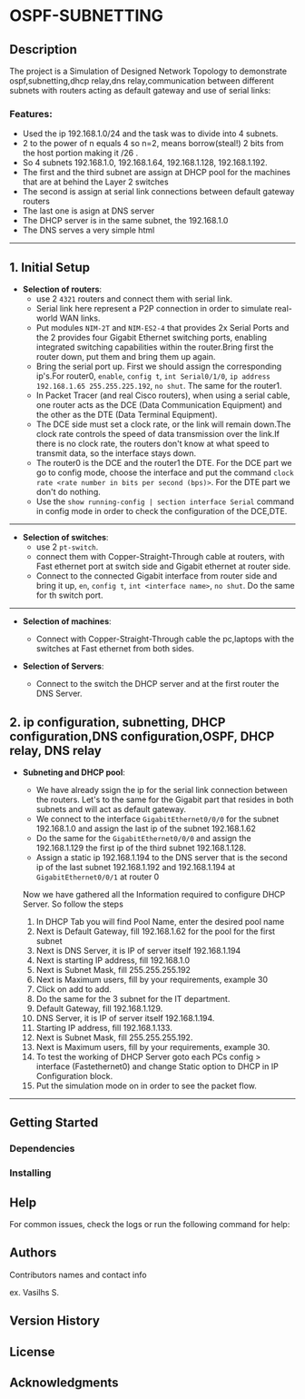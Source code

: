 
# OSPF-SUBNETTING

## Description
The project is a Simulation of Designed Network Topology to demonstrate ospf,subnetting,dhcp relay,dns relay,communication between different subnets with routers acting as default gateway and use of serial links:

### Features:
- Used the ip 192.168.1.0/24 and the task was to divide into 4 subnets.
- 2 to the power of n equals 4 so n=2, means borrow(steal!) 2 bits from the host portion making it /26 .
- So 4 subnets 192.168.1.0, 192.168.1.64, 192.168.1.128, 192.168.1.192.
- The first and the third subnet are assign at DHCP pool for the machines that are at behind the  Layer 2 switches
- The second is assign at serial link connections between default gateway routers
- The last one is asign at DNS server
- The DHCP server is in the same subnet, the 192.168.1.0
- The DNS serves a very simple html 


---

## **1. Initial Setup**

- **Selection of routers**:
  - use 2 `4321` routers and connect them with serial link.
  - Serial link here represent a P2P connection in order to simulate real-world WAN links.
  - Put modules `NIM-2T` and `NIM-ES2-4` that provides 2x Serial Ports and the 2 provides four Gigabit Ethernet switching ports, enabling integrated switching capabilities within the router.Bring first the router down, put them and
    bring them up again.
  - Bring the serial port up. First we should assign the corresponding ip's.For router0, `enable`, `config t`, `int Serial0/1/0`, `ip address 192.168.1.65 255.255.225.192`, `no shut`. The same for the router1.
  - In Packet Tracer (and real Cisco routers), when using a serial cable, one router acts as the DCE (Data Communication Equipment) and the other as the DTE (Data Terminal Equipment).
  - The DCE side must set a clock rate, or the link will remain down.The clock rate controls the speed of data transmission over the link.If there is no clock rate, the routers don't know at what speed to transmit data, 
    so the interface stays down.
  - The router0 is the DCE and the router1 the DTE. For the DCE part we go to config mode, choose the interface and put the command `clock rate <rate number in bits per second (bps)>`. For the DTE part we don't do nothing.
  - Use the `show running-config | section interface Serial` command in config mode in order to check the configuration of the DCE,DTE.

---

- **Selection of switches**:
  - use 2 `pt-switch`.
  - connect them with Copper-Straight-Through cable at routers, with Fast ethernet port at switch side and Gigabit ethernet at router side.
  - Connect to the connected Gigabit interface from router side and bring it up, `en`, `config t`, `int <interface name>`, `no shut`. Do the same for th switch port.
  

---

- **Selection of machines**:

  - Connect with Copper-Straight-Through cable the pc,laptops with the switches at Fast ethernet from both sides.
  


- **Selection of Servers**:
  - Connect to the switch the DHCP server and at the first router the DNS Server.
    

## **2. ip configuration, subnetting, DHCP configuration,DNS configuration,OSPF, DHCP relay, DNS relay**
- **Subneting and DHCP pool**:
  - We have already ssign the ip for the serial link connection between the routers. Let's to the same for the Gigabit part that resides in both subnets and will act as default gateway.
  - We connect to the interface `GigabitEthernet0/0/0` for the subnet 192.168.1.0 and assign the last ip of the subnet 192.168.1.62
  - Do the same for the `GigabitEthernet0/0/0` and assign the 192.168.1.129 the first ip of the third subnet 192.168.1.128.
  - Assign a static ip 192.168.1.194 to the DNS server that is the second ip of the last subnet 192.168.1.192 and 192.168.1.194 at `GigabitEthernet0/0/1` at router 0

  Now we have gathered all the Information required to configure DHCP Server. So follow the steps
  1. In DHCP Tab you will find Pool Name, enter the desired pool name
  2. Next is Default Gateway, fill 192.168.1.62 for the pool for the first subnet 
  3. Next is DNS Server, it is IP of server itself 192.168.1.194
  4. Next is starting IP address, fill 192.168.1.0
  5. Next is Subnet Mask, fill 255.255.255.192 
  6. Next is Maximum users, fill by your requirements, example 30
  7. Click on add to add.
  8. Do the same for the 3 subnet for the IT department.
  9. Default Gateway, fill  192.168.1.129.
  10. DNS Server, it is IP of server itself 192.168.1.194.
  11. Starting IP address, fill 192.168.1.133.
  12. Next is Subnet Mask, fill 255.255.255.192.
  13. Next is Maximum users, fill by your requirements, example 30.
  14. To test the working of DHCP Server goto each PCs config > interface (Fastethernet0) and change Static option to DHCP in IP Configuration block.
  15. Put the simulation mode on in order to see the packet flow.

---




## Getting Started

### Dependencies



### Installing



## Help

For common issues, check the logs or run the following command for help:


## Authors

Contributors names and contact info

ex. Vasilhs S.  


## Version History



## License


## Acknowledgments


